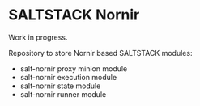 # SALTSTACK Nornir

Work in progress.

Repository to store Nornir based SALTSTACK modules:

- salt-nornir proxy minion module
- salt-nornir execution module
- salt-nornir state module
- salt-nornir runner module